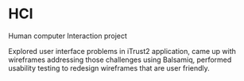 # HCI
Human computer Interaction project

Explored user interface problems in iTrust2 application, came up with wireframes addressing those challenges using Balsamiq, performed usability testing to redesign wireframes that are user friendly.
